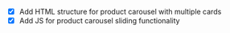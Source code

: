 -   [x] Add HTML structure for product carousel with multiple cards
-   [x] Add JS for product carousel sliding functionality
